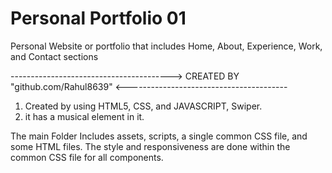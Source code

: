 # Personal Portfolio 01
Personal Website or portfolio that includes Home, About, Experience, Work, and Contact sections


----------------------------------------> CREATED BY "github.com/Rahul8639" <----------------------------------------

1. Created by using HTML5, CSS, and JAVASCRIPT, Swiper.
2. it has a musical element in it.

The main Folder Includes assets, scripts, a single common CSS file, and some HTML files. The style and responsiveness are done within the common CSS file for all components.
